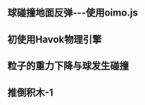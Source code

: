 ## 球碰撞地面反弹---使用oimo.js
<preview path="../demo/babylon/collision/collisionBall.vue"></preview>

## 初使用Havok物理引擎
<preview path="../demo/babylon/collision/collisionHavok.vue"></preview>

## 粒子的重力下降与球发生碰撞
<preview path="../demo/babylon/collision/collisionParticle.vue"></preview>

## 推倒积木-1
<preview path="../demo/babylon/collision/buildingBlock1.vue"></preview>